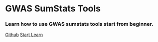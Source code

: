 # GWAS SumStats Tools
### Learn how to use GWAS sumstats tools start from beginner.

[Github](https://github.com/EBISPOT/gwas-sumstats-tools)
[Start Learn](README)